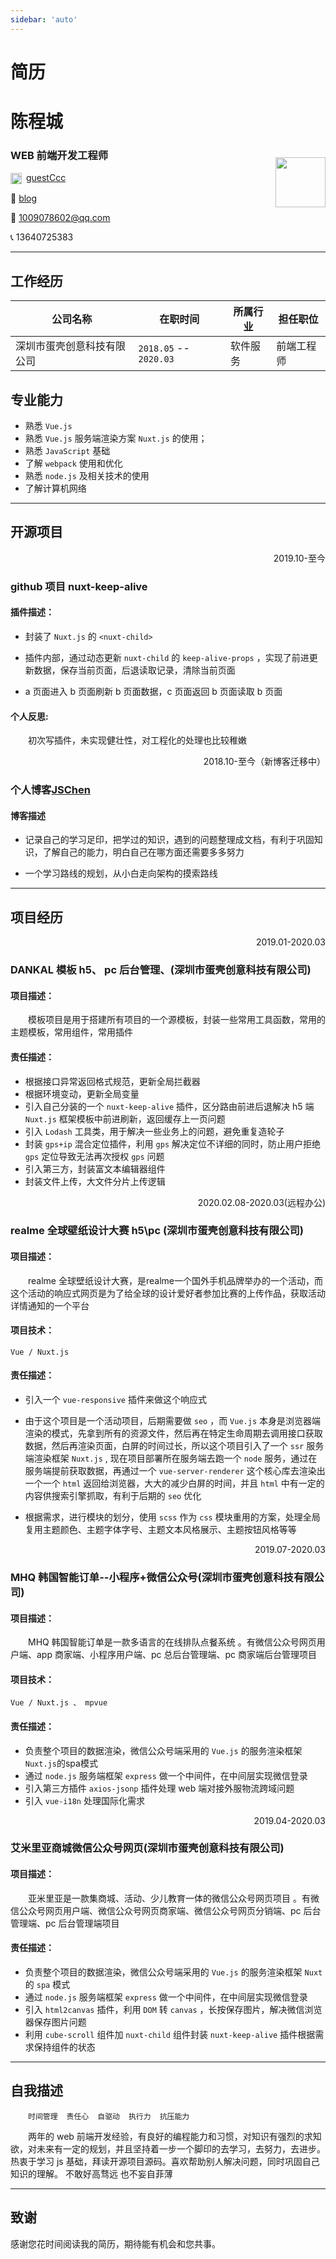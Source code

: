 ```yaml
---
sidebar: 'auto'
---
```

# 简历

# 陈程城

<img align="right" width="80px" style="margin-top:20px;width:80px;" src="/assets/img/head.jpg" onerror="scr='./head.jpg"/>
<!-- <img align="right" width="80px" style="margin-top:20px;" src="./head.jpg"/> -->

<!-- <div><h3 style="display:inline-block">🔧WEB前端开发工程师</h3>/Web Front-end Development Engineer</div> -->

### WEB 前端开发工程师

<img align="center" style="width:18px;margin-right:3px;" src="https://github.githubassets.com/favicon.ico"/>  [guestCcc](https://github.com/guestccc)

📄 [blog](https://blog.jschen.cc)

💌 1009078602@qq.com

📞 13640725383

---


##  工作经历

| 公司名称                        | 在职时间         | 所属行业 | 担任职位   |
| ------------------------------- | ---------------- | -------- | ---------- |
| 深圳市蛋壳创意科技有限公司      | `2018.05` -- `2020.03` | 软件服务 | 前端工程师 |



## 专业能力

- 熟悉 `Vue.js` 
- 熟悉 `Vue.js` 服务端渲染方案 `Nuxt.js` 的使用；
- 熟悉 `JavaScript` 基础
- 了解 `webpack` 使用和优化
- 熟悉 `node.js` 及相关技术的使用
- 了解计算机网络



---

## 开源项目

<p align="right">2019.10-至今</p>

### github 项目 nuxt-keep-alive

#### 插件描述：

* 封装了 `Nuxt.js` 的 `<nuxt-child>`

* 插件内部，通过动态更新 `nuxt-child` 的 `keep-alive-props` ，实现了前进更新数据，保存当前页面，后退读取记录，清除当前页面

* a 页面进入 b 页面刷新 b 页面数据，c 页面返回 b 页面读取 b 页面

#### 个人反思:

&emsp;&emsp;初次写插件，未实现健壮性，对工程化的处理也比较稚嫩

<p align="right">2018.10-至今（新博客迁移中）</p>

### 个人博客[JSChen](https://blog.jschen.cc)

#### 博客描述

- 记录自己的学习足印，把学过的知识，遇到的问题整理成文档，有利于巩固知识，了解自己的能力，明白自己在哪方面还需要多多努力

- 一个学习路线的规划，从小白走向架构的摸索路线

---

##  项目经历


<p align="right">2019.01-2020.03</p>

### DANKAL 模板 h5、 pc 后台管理、(深圳市蛋壳创意科技有限公司)

#### 项目描述：

&emsp;&emsp;模板项目是用于搭建所有项目的一个源模板，封装一些常用工具函数，常用的主题模板，常用组件，常用插件


#### 责任描述：

- 根据接口异常返回格式规范，更新全局拦截器
- 根据环境变动，更新全局变量
- 引入自己分装的一个 `nuxt-keep-alive` 插件，区分路由前进后退解决 h5 端 `Nuxt.js` 框架模板中前进刷新，返回缓存上一页问题
- 引入 `Lodash` 工具类，用于解决一些业务上的问题，避免重复造轮子
- 封装 `gps+ip` 混合定位插件，利用 `gps` 解决定位不详细的同时，防止用户拒绝 `gps` 定位导致无法再次授权 `gps` 问题
- 引入第三方，封装富文本编辑器组件
- 封装文件上传，大文件分片上传逻辑


<p align="right">2020.02.08-2020.03(远程办公)</p>

### realme 全球壁纸设计大赛 h5\pc (深圳市蛋壳创意科技有限公司)

#### 项目描述：

&emsp;&emsp;realme 全球壁纸设计大赛，是realme一个国外手机品牌举办的一个活动，而这个活动的响应式网页是为了给全球的设计爱好者参加比赛的上传作品，获取活动详情通知的一个平台

#### 项目技术：

`Vue / Nuxt.js `

#### 责任描述：

- 引入一个 `vue-responsive` 插件来做这个响应式

- 由于这个项目是一个活动项目，后期需要做 `seo` ，而 `Vue.js` 本身是浏览器端渲染的模式，先拿到所有的资源文件，然后再在特定生命周期去调用接口获取数据，然后再渲染页面，白屏的时间过长，所以这个项目引入了一个 `ssr` 服务端渲染框架 `Nuxt.js` , 现在项目部署所在服务端去跑一个 `node` 服务，通过在服务端提前获取数据，再通过一个 `vue-server-renderer` 这个核心库去渲染出一个一个 `html` 返回给浏览器，大大的减少白屏的时间，并且 `html` 中有一定的内容供搜索引擎抓取，有利于后期的 `seo` 优化
- 根据需求，进行模块的划分，使用 `scss` 作为 `css` 模块重用的方案，处理全局复用主题颜色、主题字体字号、主题文本风格展示、主题按钮风格等等


<p align="right">2019.07-2020.03</p>

### MHQ 韩国智能订单--小程序+微信公众号(深圳市蛋壳创意科技有限公司)

#### 项目描述：

&emsp;&emsp;MHQ 韩国智能订单是一款多语言的在线排队点餐系统 。有微信公众号网页用户端、app 商家端、小程序用户端、pc 总后台管理端、pc 商家端后台管理项目

#### 项目技术：

`Vue / Nuxt.js 、 mpvue`



#### 责任描述：

- 负责整个项目的数据渲染，微信公众号端采用的 `Vue.js` 的服务渲染框架 `Nuxt.js`的spa模式
- 通过 `node.js` 服务端框架 `express` 做一个中间件，在中间层实现微信登录
- 引入第三方插件 `axios-jsonp` 插件处理 web 端对接外服物流跨域问题
- 引入  `vue-i18n` 处理国际化需求


<p align="right">2019.04-2020.03</p>

### 艾米里亚商城微信公众号网页(深圳市蛋壳创意科技有限公司)

#### 项目描述：

&emsp;&emsp;亚米里亚是一款集商城、活动、少儿教育一体的微信公众号网页项目 。有微信公众号网页用户端、微信公众号网页商家端、微信公众号网页分销端、pc 后台管理端、pc 后台管理端项目

#### 责任描述：

- 负责整个项目的数据渲染，微信公众号端采用的 `Vue.js` 的服务渲染框架 `Nuxt` 的 `spa` 模式
- 通过 `node.js` 服务端框架 `express` 做一个中间件，在中间层实现微信登录
- 引入 `html2canvas` 插件，利用 `DOM` 转 `canvas` ，长按保存图片，解决微信浏览器保存图片问题
- 利用 `cube-scroll` 组件加 `nuxt-child` 组件封装 `nuxt-keep-alive` 插件根据需求保持组件的状态


<!-- 
<p align="right">2018.08-2018.10</p>

### cheersto 微信公众号项目、后台管理项目(深圳市蛋壳创意科技有限公司)

#### 项目描述：

&emsp;&emsp;Cheersto 商城是千色集团旗下，家庭正式制商超 Cheersto 齐是多的线上购物平台 。有 android 用户端/商家端、ios 用户端/商家、微信公众号网页用户端、小程序停车场端、h5 订单模块用户端（用于 app 内嵌）、pc 后台管理端。pc 后台管理端项目

#### 责任描述：

- 根据需求，进行模块的划分，使用 `scss` 作为 `css` 模块重用的方案，处理全局复用主题颜色、主题字体字号、主题文本风格展示、主题按钮风格等等
- 封装文件上传逻辑 `mixin`，图片上传组件，用于用户表单提交页面，封装商品列表项，商家列表项，订单列表项等等用于各列表页面复用，封装全局过滤器，用于图片预览，时间格式处理,封装或修改全局工具类，处理 `cookie` 存取，倒计时逻辑等等，封装处理 `gps+ip` 定位插件...
- 根据需求，编写各模块业务逻辑程序
 -->

---

## 自我描述

&emsp;&emsp;`时间管理`&emsp;`责任心`&emsp;`自驱动`&emsp;`执行力`&emsp;`抗压能力`

&emsp;&emsp;两年的 web 前端开发经验，有良好的编程能力和习惯，对知识有强烈的求知欲，对未来有一定的规划，并且坚持着一步一个脚印的去学习，去努力，去进步。热衷于学习 js 基础，拜读开源项目源码。喜欢帮助别人解决问题，同时巩固自己知识的理解。
不敢好高骛远
也不妄自菲薄

---

## 致谢

感谢您花时间阅读我的简历，期待能有机会和您共事。
